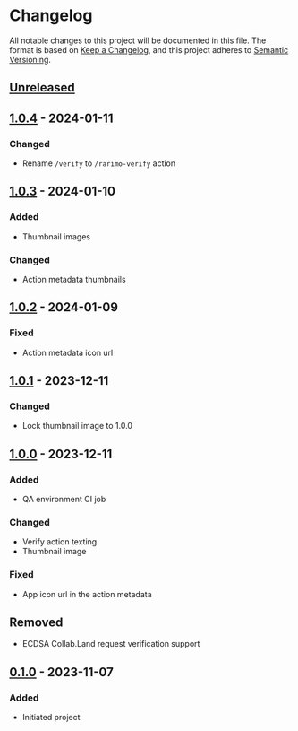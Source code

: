 # Changelog

All notable changes to this project will be documented in this file.
The format is based on [Keep a Changelog], and this project adheres to [Semantic Versioning].

## [Unreleased]

## [1.0.4] - 2024-01-11
### Changed
- Rename `/verify` to `/rarimo-verify` action

## [1.0.3] - 2024-01-10
### Added
- Thumbnail images

### Changed
- Action metadata thumbnails

## [1.0.2] - 2024-01-09
### Fixed
- Action metadata icon url

## [1.0.1] - 2023-12-11
### Changed
- Lock thumbnail image to 1.0.0

## [1.0.0] - 2023-12-11
### Added
- QA environment CI job

### Changed
- Verify action texting
- Thumbnail image

### Fixed
- App icon url in the action metadata

## Removed
- ECDSA Collab.Land request verification support

## [0.1.0] - 2023-11-07

### Added

- Initiated project

[Unreleased]: https://github.com/rarimo/collabland-rarimo-poh-action/compare/1.0.4...HEAD
[1.0.4]: https://github.com/rarimo/collabland-rarimo-poh-action/compare/1.0.3...1.0.4
[1.0.3]: https://github.com/rarimo/collabland-rarimo-poh-action/compare/1.0.2...1.0.3
[1.0.2]: https://github.com/rarimo/collabland-rarimo-poh-action/compare/1.0.1...1.0.2
[1.0.1]: https://github.com/rarimo/collabland-rarimo-poh-action/compare/1.0.0...1.0.1
[1.0.0]: https://github.com/rarimo/collabland-rarimo-poh-action/compare/0.1.0...1.0.0
[0.1.0]: https://github.com/rarimo/collabland-rarimo-poh-action/releases/tag/0.1.0
[Keep a Changelog]: https://keepachangelog.com/en/1.0.0/
[Semantic Versioning]: https://semver.org/spec/v2.0.0.html
